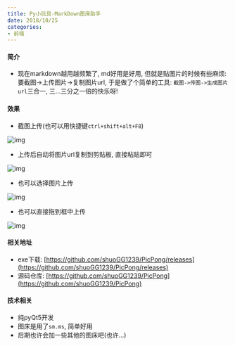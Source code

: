 ```yaml
---
title: Py小玩具-MarkDown图床助手
date: 2018/10/25
categories: 
- 前端
---
```

#### 简介
* 现在markdown越用越频繁了, md好用是好用, 但就是贴图片的时候有些麻烦: 要截图->上传图片->复制图片url, 于是做了个简单的工具: `截图->传图->生成图片url`三合一, 三...三分之一倍的快乐呀!


#### 效果
* 截图上传(也可以用快捷键`ctrl+shift+alt+F8`)

![img](https://i.loli.net/2018/10/25/5bd1b6bc0ce73.gif)

* 上传后自动将图片url复制到剪贴板, 直接粘贴即可

![img](https://i.loli.net/2018/10/25/5bd1b75390dec.gif)

* 也可以选择图片上传

![img](https://i.loli.net/2018/10/25/5bd1b786a5f92.gif)

* 也可以直接拖到框中上传

![img](https://i.loli.net/2018/10/25/5bd1b7c38eded.gif)



#### 相关地址
* exe下载: [https://github.com/shuoGG1239/PicPong/releases](https://github.com/shuoGG1239/PicPong/releases)
* 源码仓库: [https://github.com/shuoGG1239/PicPong](https://github.com/shuoGG1239/PicPong)



#### 技术相关
* 纯pyQt5开发
* 图床是用了`sm.ms`, 简单好用
* 后期也许会加一些其他的图床吧(也许...)
